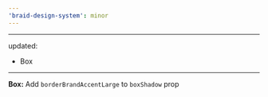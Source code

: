 ```yaml
---
'braid-design-system': minor
---
```


---
updated:
  - Box
---

**Box:** Add `borderBrandAccentLarge` to `boxShadow` prop
